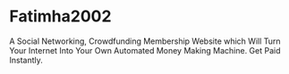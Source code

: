 # Fatimha2002
A Social Networking, Crowdfunding Membership Website which Will Turn Your Internet Into Your Own Automated Money Making Machine. Get Paid Instantly.
